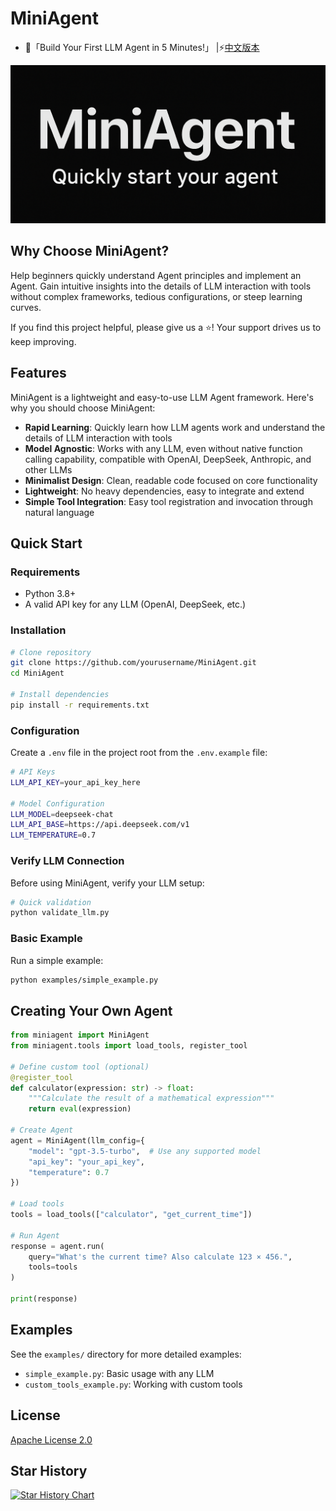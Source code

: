 # MiniAgent

- 🚀「Build Your First LLM Agent in 5 Minutes!」 |⚡️[中文版本](README.md)

<div align="center">
  <img src="miniagent.png" alt="MiniAgent" width="600"/>
</div>

## Why Choose MiniAgent?

Help beginners quickly understand Agent principles and implement an Agent. Gain intuitive insights into the details of LLM interaction with tools without complex frameworks, tedious configurations, or steep learning curves.

If you find this project helpful, please give us a ⭐️! Your support drives us to keep improving.

## Features

MiniAgent is a lightweight and easy-to-use LLM Agent framework. Here's why you should choose MiniAgent:

- **Rapid Learning**: Quickly learn how LLM agents work and understand the details of LLM interaction with tools
- **Model Agnostic**: Works with any LLM, even without native function calling capability, compatible with OpenAI, DeepSeek, Anthropic, and other LLMs
- **Minimalist Design**: Clean, readable code focused on core functionality
- **Lightweight**: No heavy dependencies, easy to integrate and extend
- **Simple Tool Integration**: Easy tool registration and invocation through natural language

## Quick Start

### Requirements

- Python 3.8+
- A valid API key for any LLM (OpenAI, DeepSeek, etc.)

### Installation

```bash
# Clone repository
git clone https://github.com/yourusername/MiniAgent.git
cd MiniAgent

# Install dependencies
pip install -r requirements.txt
```

### Configuration

Create a `.env` file in the project root from the `.env.example` file:

```bash
# API Keys
LLM_API_KEY=your_api_key_here

# Model Configuration
LLM_MODEL=deepseek-chat
LLM_API_BASE=https://api.deepseek.com/v1
LLM_TEMPERATURE=0.7
```

### Verify LLM Connection

Before using MiniAgent, verify your LLM setup:

```bash
# Quick validation
python validate_llm.py
```

### Basic Example

Run a simple example:

```bash
python examples/simple_example.py
```

## Creating Your Own Agent

```python
from miniagent import MiniAgent
from miniagent.tools import load_tools, register_tool

# Define custom tool (optional)
@register_tool
def calculator(expression: str) -> float:
    """Calculate the result of a mathematical expression"""
    return eval(expression)

# Create Agent
agent = MiniAgent(llm_config={
    "model": "gpt-3.5-turbo",  # Use any supported model
    "api_key": "your_api_key",
    "temperature": 0.7
})

# Load tools
tools = load_tools(["calculator", "get_current_time"])

# Run Agent
response = agent.run(
    query="What's the current time? Also calculate 123 × 456.",
    tools=tools
)

print(response)
```

## Examples

See the `examples/` directory for more detailed examples:

- `simple_example.py`: Basic usage with any LLM
- `custom_tools_example.py`: Working with custom tools

## License

[Apache License 2.0](LICENSE)

## Star History

[![Star History Chart](https://api.star-history.com/svg?repos=ZhuLinsen/MiniAgent&type=Date)](https://www.star-history.com/#ZhuLinsen/MiniAgent&Date) 